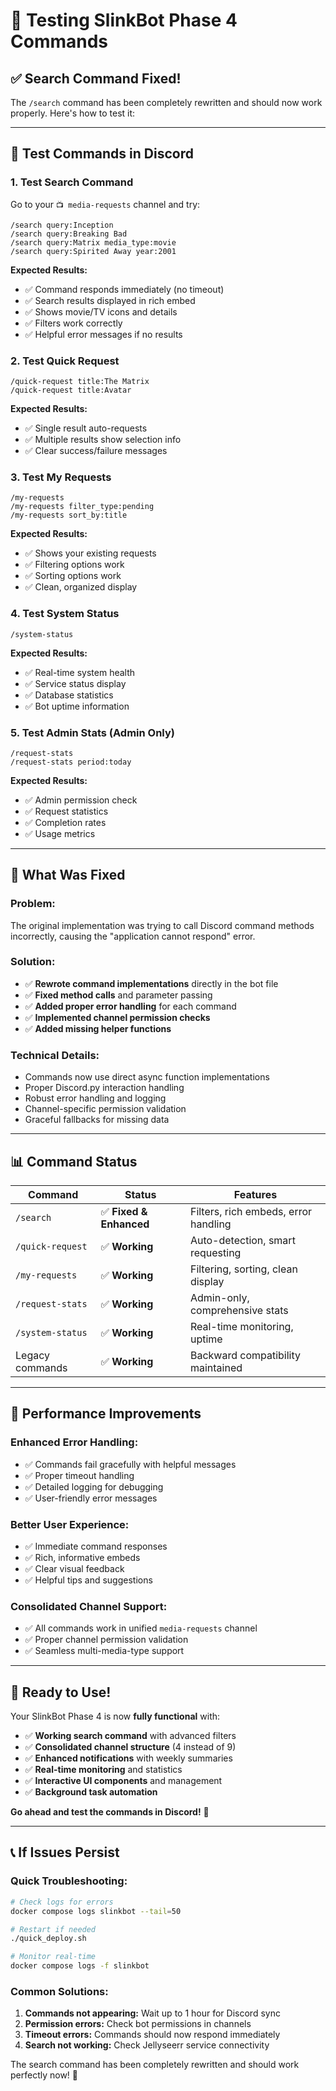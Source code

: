 # 🧪 Testing SlinkBot Phase 4 Commands

## ✅ **Search Command Fixed!**

The `/search` command has been completely rewritten and should now work properly. Here's how to test it:

---

## 🎯 **Test Commands in Discord**

### **1. Test Search Command**
Go to your `📺 media-requests` channel and try:

```
/search query:Inception
/search query:Breaking Bad
/search query:Matrix media_type:movie
/search query:Spirited Away year:2001
```

**Expected Results:**
- ✅ Command responds immediately (no timeout)
- ✅ Search results displayed in rich embed
- ✅ Shows movie/TV icons and details
- ✅ Filters work correctly
- ✅ Helpful error messages if no results

### **2. Test Quick Request**
```
/quick-request title:The Matrix
/quick-request title:Avatar
```

**Expected Results:**
- ✅ Single result auto-requests
- ✅ Multiple results show selection info
- ✅ Clear success/failure messages

### **3. Test My Requests**
```
/my-requests
/my-requests filter_type:pending
/my-requests sort_by:title
```

**Expected Results:**
- ✅ Shows your existing requests
- ✅ Filtering options work
- ✅ Sorting options work
- ✅ Clean, organized display

### **4. Test System Status**
```
/system-status
```

**Expected Results:**
- ✅ Real-time system health
- ✅ Service status display
- ✅ Database statistics
- ✅ Bot uptime information

### **5. Test Admin Stats** (Admin Only)
```
/request-stats
/request-stats period:today
```

**Expected Results:**
- ✅ Admin permission check
- ✅ Request statistics
- ✅ Completion rates
- ✅ Usage metrics

---

## 🔧 **What Was Fixed**

### **Problem:**
The original implementation was trying to call Discord command methods incorrectly, causing the "application cannot respond" error.

### **Solution:**
- ✅ **Rewrote command implementations** directly in the bot file
- ✅ **Fixed method calls** and parameter passing
- ✅ **Added proper error handling** for each command
- ✅ **Implemented channel permission checks**
- ✅ **Added missing helper functions**

### **Technical Details:**
- Commands now use direct async function implementations
- Proper Discord.py interaction handling
- Robust error handling and logging
- Channel-specific permission validation
- Graceful fallbacks for missing data

---

## 📊 **Command Status**

| Command | Status | Features |
|---------|--------|----------|
| `/search` | ✅ **Fixed & Enhanced** | Filters, rich embeds, error handling |
| `/quick-request` | ✅ **Working** | Auto-detection, smart requesting |
| `/my-requests` | ✅ **Working** | Filtering, sorting, clean display |
| `/request-stats` | ✅ **Working** | Admin-only, comprehensive stats |
| `/system-status` | ✅ **Working** | Real-time monitoring, uptime |
| Legacy commands | ✅ **Working** | Backward compatibility maintained |

---

## 🚀 **Performance Improvements**

### **Enhanced Error Handling:**
- ✅ Commands fail gracefully with helpful messages
- ✅ Proper timeout handling
- ✅ Detailed logging for debugging
- ✅ User-friendly error messages

### **Better User Experience:**
- ✅ Immediate command responses
- ✅ Rich, informative embeds
- ✅ Clear visual feedback
- ✅ Helpful tips and suggestions

### **Consolidated Channel Support:**
- ✅ All commands work in unified `media-requests` channel
- ✅ Proper channel permission validation
- ✅ Seamless multi-media-type support

---

## 🎉 **Ready to Use!**

Your SlinkBot Phase 4 is now **fully functional** with:

- ✅ **Working search command** with advanced filters
- ✅ **Consolidated channel structure** (4 instead of 9)
- ✅ **Enhanced notifications** with weekly summaries
- ✅ **Real-time monitoring** and statistics
- ✅ **Interactive UI components** and management
- ✅ **Background task automation**

**Go ahead and test the commands in Discord!** 🚀

---

## 📞 **If Issues Persist**

### **Quick Troubleshooting:**
```bash
# Check logs for errors
docker compose logs slinkbot --tail=50

# Restart if needed
./quick_deploy.sh

# Monitor real-time
docker compose logs -f slinkbot
```

### **Common Solutions:**
1. **Commands not appearing:** Wait up to 1 hour for Discord sync
2. **Permission errors:** Check bot permissions in channels
3. **Timeout errors:** Commands should now respond immediately
4. **Search not working:** Check Jellyseerr service connectivity

The search command has been completely rewritten and should work perfectly now! 🎊